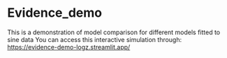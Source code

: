 # Evidence_demo
This is a demonstration of model comparison for different models fitted to sine data
You can access this interactive simulation through: https://evidence-demo-logz.streamlit.app/
